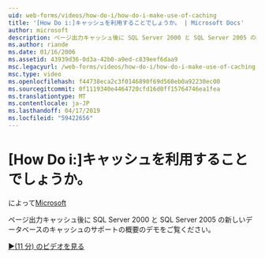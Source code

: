 ```yaml
---
uid: web-forms/videos/how-do-i/how-do-i-make-use-of-caching
title: '[How Do i:]キャッシュを利用することでしょうか。 | Microsoft Docs'
author: microsoft
description: ページ出力キャッシュ後に SQL Server 2000 と SQL Server 2005 の新しいデータベースのキャッシュのサポートの概要のデモをご覧ください。
ms.author: riande
ms.date: 01/16/2006
ms.assetid: 43939d36-0d3a-42b0-a9ed-c839eef6daa9
msc.legacyurl: /web-forms/videos/how-do-i/how-do-i-make-use-of-caching
msc.type: video
ms.openlocfilehash: f44738eca2c3f0146890f69d560eb0a92230ec00
ms.sourcegitcommit: 0f1119340e4464720cfd16d0ff15764746ea1fea
ms.translationtype: MT
ms.contentlocale: ja-JP
ms.lasthandoff: 04/17/2019
ms.locfileid: "59422656"
---
```

# <a name="how-do-i-make-use-of-caching"></a>[How Do i:]キャッシュを利用することでしょうか。

によって[Microsoft](https://github.com/microsoft)

ページ出力キャッシュ後に SQL Server 2000 と SQL Server 2005 の新しいデータベースのキャッシュのサポートの概要のデモをご覧ください。

[&#9654;(11 分) のビデオを見る](https://channel9.msdn.com/Blogs/ASP-NET-Site-Videos/how-do-i-make-use-of-caching)
